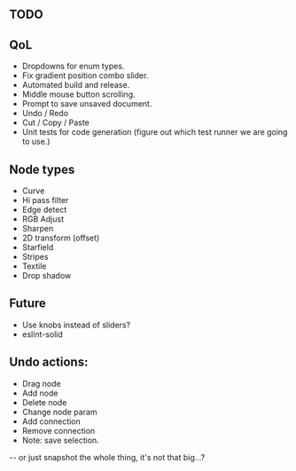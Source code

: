 ## TODO

## QoL

* Dropdowns for enum types.
* Fix gradient position combo slider.
* Automated build and release.
* Middle mouse button scrolling.
* Prompt to save unsaved document.
* Undo / Redo
* Cut / Copy / Paste
* Unit tests for code generation (figure out which test runner we are going to use.)

## Node types

* Curve
* Hi pass filter
* Edge detect
* RGB Adjust
* Sharpen
* 2D transform (offset)
* Starfield
* Stripes
* Textile
* Drop shadow

## Future

* Use knobs instead of sliders?
* eslint-solid

## Undo actions:

  * Drag node
  * Add node
  * Delete node
  * Change node param
  * Add connection
  * Remove connection
  * Note: save selection.

  -- or just snapshot the whole thing, it's not that big...?
